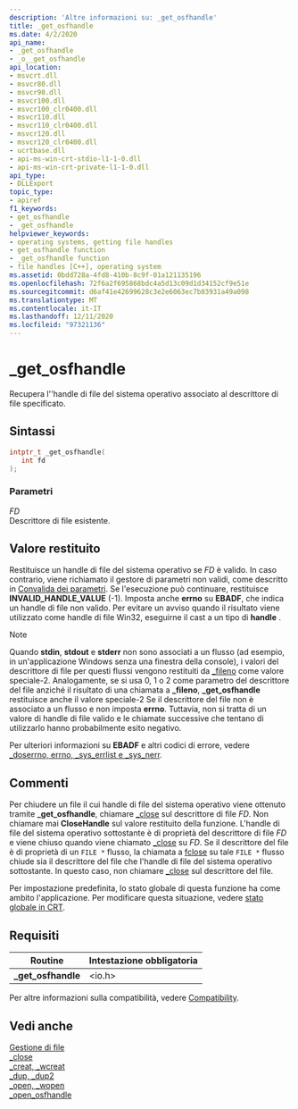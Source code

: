 ```yaml
---
description: 'Altre informazioni su: _get_osfhandle'
title: _get_osfhandle
ms.date: 4/2/2020
api_name:
- _get_osfhandle
- _o__get_osfhandle
api_location:
- msvcrt.dll
- msvcr80.dll
- msvcr90.dll
- msvcr100.dll
- msvcr100_clr0400.dll
- msvcr110.dll
- msvcr110_clr0400.dll
- msvcr120.dll
- msvcr120_clr0400.dll
- ucrtbase.dll
- api-ms-win-crt-stdio-l1-1-0.dll
- api-ms-win-crt-private-l1-1-0.dll
api_type:
- DLLExport
topic_type:
- apiref
f1_keywords:
- get_osfhandle
- _get_osfhandle
helpviewer_keywords:
- operating systems, getting file handles
- get_osfhandle function
- _get_osfhandle function
- file handles [C++], operating system
ms.assetid: 0bdd728a-4fd8-410b-8c9f-01a121135196
ms.openlocfilehash: 72f6a2f695868bdc4a5d13c09d1d34152cf9e51e
ms.sourcegitcommit: d6af41e42699628c3e2e6063ec7b03931a49a098
ms.translationtype: MT
ms.contentlocale: it-IT
ms.lasthandoff: 12/11/2020
ms.locfileid: "97321136"
---
```

# <a name="_get_osfhandle"></a>_get_osfhandle

Recupera l''handle di file del sistema operativo associato al descrittore di file specificato.

## <a name="syntax"></a>Sintassi

```C
intptr_t _get_osfhandle(
   int fd
);
```

### <a name="parameters"></a>Parametri

*FD*<br/>
Descrittore di file esistente.

## <a name="return-value"></a>Valore restituito

Restituisce un handle di file del sistema operativo se *FD* è valido. In caso contrario, viene richiamato il gestore di parametri non validi, come descritto in [Convalida dei parametri](../../c-runtime-library/parameter-validation.md). Se l'esecuzione può continuare, restituisce **INVALID_HANDLE_VALUE** (-1). Imposta anche **errno** su **EBADF**, che indica un handle di file non valido. Per evitare un avviso quando il risultato viene utilizzato come handle di file Win32, eseguirne il cast a un tipo di **handle** .

> [!NOTE]
> Quando **stdin**, **stdout** e **stderr** non sono associati a un flusso (ad esempio, in un'applicazione Windows senza una finestra della console), i valori del descrittore di file per questi flussi vengono restituiti da [_fileno](fileno.md) come valore speciale-2. Analogamente, se si usa 0, 1 o 2 come parametro del descrittore del file anziché il risultato di una chiamata a **_fileno**, **_get_osfhandle** restituisce anche il valore speciale-2 Se il descrittore del file non è associato a un flusso e non imposta **errno**. Tuttavia, non si tratta di un valore di handle di file valido e le chiamate successive che tentano di utilizzarlo hanno probabilmente esito negativo.

Per ulteriori informazioni su **EBADF** e altri codici di errore, vedere [_doserrno, errno, _sys_errlist e _sys_nerr](../../c-runtime-library/errno-doserrno-sys-errlist-and-sys-nerr.md).

## <a name="remarks"></a>Commenti

Per chiudere un file il cui handle di file del sistema operativo viene ottenuto tramite **_get_osfhandle**, chiamare [_close](close.md) sul descrittore di file *FD*. Non chiamare mai **CloseHandle** sul valore restituito della funzione. L'handle di file del sistema operativo sottostante è di proprietà del descrittore di file *FD* e viene chiuso quando viene chiamato [_close](close.md) su *FD*. Se il descrittore del file è di proprietà di un `FILE *` flusso, la chiamata a [fclose](fclose-fcloseall.md) su tale `FILE *` flusso chiude sia il descrittore del file che l'handle di file del sistema operativo sottostante. In questo caso, non chiamare [_close](close.md) sul descrittore del file.

Per impostazione predefinita, lo stato globale di questa funzione ha come ambito l'applicazione. Per modificare questa situazione, vedere [stato globale in CRT](../global-state.md).

## <a name="requirements"></a>Requisiti

|Routine|Intestazione obbligatoria|
|-------------|---------------------|
|**_get_osfhandle**|\<io.h>|

Per altre informazioni sulla compatibilità, vedere [Compatibility](../../c-runtime-library/compatibility.md).

## <a name="see-also"></a>Vedi anche

[Gestione di file](../../c-runtime-library/file-handling.md)<br/>
[_close](close.md)<br/>
[_creat, _wcreat](creat-wcreat.md)<br/>
[_dup, _dup2](dup-dup2.md)<br/>
[_open, _wopen](open-wopen.md)<br/>
[\_open_osfhandle](open-osfhandle.md)
